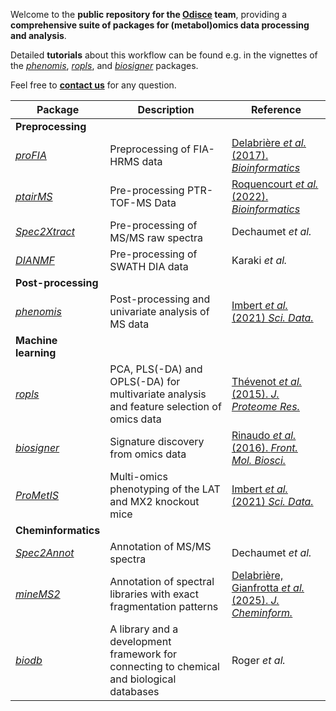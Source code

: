 Welcome to the **public repository for the [Odisce](https://odisce.github.io/index.html) team**, providing a **comprehensive suite of packages for (metabol)omics data processing and analysis**.

Detailed **tutorials** about this workflow can be found e.g. in the vignettes of the [*phenomis*](https://bioconductor.org/packages/release/bioc/vignettes/phenomis/inst/doc/phenomis-vignette.html), [*ropls*](https://bioconductor.org/packages/release/bioc/vignettes/ropls/inst/doc/ropls-vignette.html), and [*biosigner*](https://bioconductor.org/packages/release/bioc/vignettes/biosigner/inst/doc/biosigner-vignette.html) packages.

Feel free to [**contact us**](https://odisce.github.io/contact.html) for any question.

|Package|Description|Reference|
|---|---|---|
|**Preprocessing**|||
|[*proFIA*](https://github.com/odisce/proFIA)|Preprocessing of FIA-HRMS data|[Delabrière *et al.* (2017). *Bioinformatics*](https://doi.org/10.1093/bioinformatics/btx458)|
|[*ptairMS*](https://doi.org/10.18129/B9.bioc.ptairMS)|Pre-processing PTR-TOF-MS Data|[Roquencourt *et al.* (2022). *Bioinformatics*](https://doi.org/10.1093/bioinformatics/btac031)|
|[*Spec2Xtract*](https://github.com/odisce/Spec2Xtract)|Pre-processing of MS/MS raw spectra|Dechaumet *et al.*|
|[*DIANMF*](https://github.com/odisce/DIANMF)|Pre-processing of SWATH DIA data|Karaki *et al.*|
|**Post-processing**|||
|[*phenomis*](https://doi.org/10.18129/B9.bioc.phenomis)|Post-processing and univariate analysis of MS data|[Imbert *et al.* (2021) *Sci. Data.*](https://doi.org/10.1038/s41597-021-01095-3)|
|**Machine learning**|||
|[*ropls*](https://doi.org/10.18129/B9.bioc.ropls)|PCA, PLS(-DA) and OPLS(-DA) for multivariate analysis and feature selection of omics data|[Thévenot *et al.* (2015). *J. Proteome Res.*](https://doi.org/10.1021/acs.jproteome.5b00354)|
|[*biosigner*](https://doi.org/10.18129/B9.bioc.biosigner)|Signature discovery from omics data |[Rinaudo *et al.* (2016). *Front. Mol. Biosci.*](https://doi.org/10.3389/fmolb.2016.00026)|
|[*ProMetIS*](https://github.com/IFB-ElixirFr/ProMetIS)|Multi-omics phenotyping of the LAT and MX2 knockout mice |[Imbert *et al.* (2021) *Sci. Data.*](https://doi.org/10.1038/s41597-021-01095-3)|
|**Cheminformatics**|||
|[*Spec2Annot*](https://github.com/odisce/Spec2Annot)|Annotation of MS/MS spectra|Dechaumet *et al.*|
|[*mineMS2*](https://github.com/odisce/mineMS2)|Annotation of spectral libraries with exact fragmentation patterns|[Delabrière, Gianfrotta *et al.* (2025). *J. Cheminform.*](https://doi.org/10.1186/s13321-025-01051-y)|
|[*biodb*](https://doi.org/10.18129/B9.bioc.biodb)|A library and a development framework for connecting to chemical and biological databases|Roger *et al.*|
